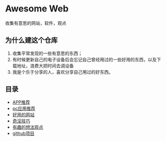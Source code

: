 # Awesome Web

收集有意思的网站，软件，观点

## 为什么建这个仓库

1. 收集平常发现的一些有意思的东西；
2. 有时候更新自己的电子设备后会忘记自己曾经用过的一些好用的东西，以及下载地址，浪费大把时间去调设备
3. 我是个乐于分享的人，喜欢分享自己用过的好东西。

## 目录

- [APP推荐](./安卓app推荐/index.md)
- [pc应用推荐](./pc应用推荐/index.md)
- [好用的网站](./好用的网站/index.md)
- [奇淫技巧](./奇淫技巧/index.md)
- [有趣的想法观点](./有趣的想法观点/index.md)
- [github项目](./github项目推荐/index.md)
